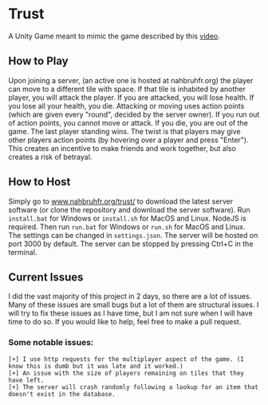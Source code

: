 # Trust
A Unity Game meant to mimic the game described by this [video](https://www.youtube.com/watch?v=Z3A7slXw7mM).

## How to Play
Upon joining a server, (an active one is hosted at nahbruhfr.org) the player can move to a different tile with space. If that tile is inhabited by another player, you will attack the player. If you are attacked, you will lose health. If you lose all your health, you die. Attacking or moving uses action points (which are given every "round", decided by the server owner). If you run out of action points, you cannot move or attack. If you die, you are out of the game. The last player standing wins. The twist is that players may give other players action points (by hovering over a player and press "Enter"). This creates an incentive to make friends and work together, but also creates a risk of betrayal.

## How to Host
Simply go to www.nahbruhfr.org/trust/ to download the latest server software (or clone the repository and download the server software). Run ```install.bat``` for Windows or ```install.sh``` for MacOS and Linux. NodeJS is required. Then run ```run.bat``` for Windows or ```run.sh``` for MacOS and Linux. The settings can be changed in ```settings.json```. The server will be hosted on port 3000 by default. The server can be stopped by pressing Ctrl+C in the terminal.

## Current Issues
I did the vast majority of this project in 2 days, so there are a lot of issues. Many of these issues are small bugs but a lot of them are structural issues. I will try to fix these issues as I have time, but I am not sure when I will have time to do so. If you would like to help, feel free to make a pull request.

### Some notable issues:
    [+] I use http requests for the multiplayer aspect of the game. (I know this is dumb but it was late and it worked.)
    [+] An issue with the size of players remaining on tiles that they have left.
    [+] The server will crash randomly following a lookup for an item that doesn't exist in the database.



